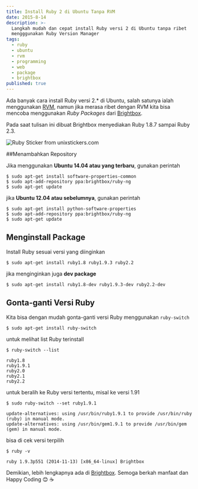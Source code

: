 ```yaml
---
title: Install Ruby 2 di Ubuntu Tanpa RVM
date: 2015-8-14
description: >-
  Langkah mudah dan cepat install Ruby versi 2 di Ubuntu tanpa ribet
  mengggunakan Ruby Version Manager
tags:
  - ruby
  - ubuntu
  - rvm
  - programming
  - web
  - package
  - brightbox
published: true
---
```


Ada banyak cara install Ruby versi 2.* di Ubuntu, salah satunya ialah menggunakan [RVM](https://rvm.io/ "RVM"), namun jika merasa ribet dengan RVM kita bisa mencoba menggunakan *Ruby Packages* dari [Brightbox](https://www.brightbox.com/docs/ruby/ubuntu/ "Brightbox").

Pada saat tulisan ini dibuat Brightbox menyediakan Ruby 1.8.7 sampai Ruby 2.3.

![Ruby Sticker from unixstickers.com](https://raw.githubusercontent.com/khoerodin/khoerodin.github.io/master/assets/images/ruby-sticker.jpg "Ruby Sticker from unixstickers.com")

##Menambahkan Repository

Jika menggunakan **Ubuntu 14.04 atau yang terbaru**, gunakan perintah

```
$ sudo apt-get install software-properties-common
$ sudo apt-add-repository ppa:brightbox/ruby-ng
$ sudo apt-get update
```

jika **Ubuntu 12.04 atau sebelumnya**, gunakan perintah

```
$ sudo apt-get install python-software-properties
$ sudo apt-add-repository ppa:brightbox/ruby-ng
$ sudo apt-get update
```

## Menginstall Package
Install Ruby sesuai versi yang diinginkan

```
$ sudo apt-get install ruby1.8 ruby1.9.3 ruby2.2
```

jika menginginkan juga **dev package**

```
$ sudo apt-get install ruby1.8-dev ruby1.9.3-dev ruby2.2-dev
```

## Gonta-ganti Versi Ruby
Kita bisa dengan mudah gonta-ganti versi Ruby menggunakan `ruby-switch`

```
$ sudo apt-get install ruby-switch
```
untuk melihat list Ruby terinstall

```
$ ruby-switch --list

ruby1.8
ruby1.9.1
ruby2.0
ruby2.1
ruby2.2
```
untuk beralih ke Ruby versi tertentu, misal ke versi 1.91

```
$ sudo ruby-switch --set ruby1.9.1

update-alternatives: using /usr/bin/ruby1.9.1 to provide /usr/bin/ruby (ruby) in manual mode.
update-alternatives: using /usr/bin/gem1.9.1 to provide /usr/bin/gem (gem) in manual mode.
```

bisa di cek versi terpilih

```
$ ruby -v

ruby 1.9.3p551 (2014-11-13) [x86_64-linux] Brightbox
```

Demikian, lebih lengkapnya ada di [Brightbox](https://www.brightbox.com/docs/ruby/ubuntu/ "Brightbox"). Semoga berkah manfaat dan Happy Coding :blush: :coffee:
